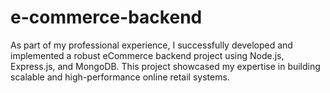 ﻿# e-commerce-backend
As part of my professional experience, I successfully developed and implemented a robust
eCommerce backend project using Node.js, Express.js, and MongoDB. This project
showcased my expertise in building scalable and high-performance online retail systems.
